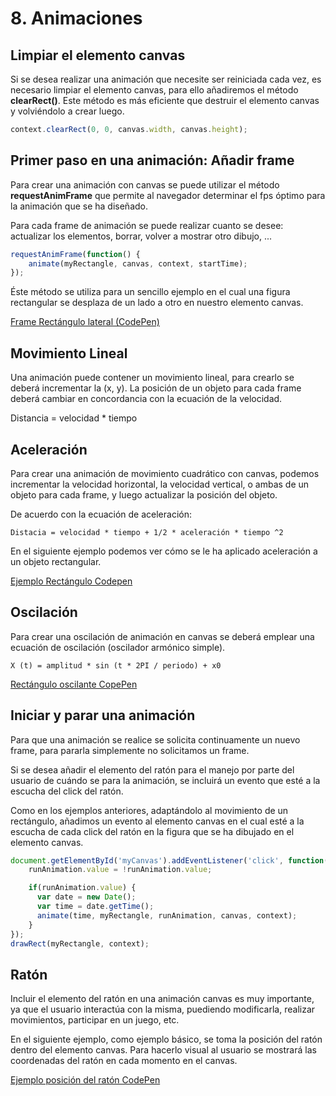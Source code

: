 # 8. Animaciones

## Limpiar el elemento canvas

Si se desea realizar una animación que necesite ser reiniciada cada vez, es necesario limpiar el elemento canvas, para ello añadiremos el método **clearRect()**. Este método es más eficiente que destruir el elemento canvas y volviéndolo a crear luego.

```javascript
context.clearRect(0, 0, canvas.width, canvas.height);
```

## Primer paso en una animación: Añadir frame

Para crear una animación con canvas se puede utilizar el método **requestAnimFrame** que permite al navegador determinar  el fps óptimo para la animación que se ha diseñado.

Para cada frame de animación se puede realizar cuanto se desee: actualizar los elementos, borrar, volver a mostrar otro dibujo, ...

```javascript
requestAnimFrame(function() {
    animate(myRectangle, canvas, context, startTime);
});
```

Éste método se utiliza para un sencillo ejemplo en el cual una figura rectangular se desplaza de un lado a otro en nuestro elemento canvas.

[Frame Rectángulo lateral (CodePen)](http://codepen.io/Nayra710/pen/zoaNjL)

## Movimiento Lineal

Una animación puede contener un movimiento lineal, para crearlo se deberá incrementar la (x, y). La posición de un objeto para cada frame deberá cambiar en concordancia con la ecuación de la velocidad.

Distancia = velocidad * tiempo

## Aceleración

Para crear una animación de movimiento cuadrático con canvas, podemos incrementar la velocidad horizontal, la velocidad vertical, o ambas de un objeto para cada frame, y luego actualizar la posición del objeto.

De acuerdo con la ecuación de aceleración:

    Distacia = velocidad * tiempo + 1/2 * aceleración * tiempo ^2

En el siguiente ejemplo podemos ver cómo se le ha aplicado aceleración a un objeto rectangular.

[Ejemplo Rectángulo Codepen](http://codepen.io/Nayra710/pen/vyrxOL)

## Oscilación

Para crear una oscilación de animación en canvas se deberá emplear una ecuación de oscilación (oscilador armónico simple).

    X (t) = amplitud * sin (t * 2PI / periodo) + x0

[Rectángulo oscilante CopePen](http://codepen.io/Nayra710/pen/KNeWge)

## Iniciar y parar una animación

Para que una animación se realice se solicita continuamente un nuevo frame, para pararla simplemente no solicitamos un frame.

Si se desea añadir el elemento del ratón para el manejo por parte del usuario de cuándo se para la animación, se incluirá un evento que esté a la escucha del click del ratón.

Como en los ejemplos anteriores, adaptándolo al movimiento de un rectángulo, añadimos un evento al elemento canvas en el cual esté a la escucha de cada click del ratón en la figura que se ha dibujado en el elemento canvas.

```javascript
document.getElementById('myCanvas').addEventListener('click', function() {
    runAnimation.value = !runAnimation.value;

    if(runAnimation.value) {
      var date = new Date();
      var time = date.getTime();
      animate(time, myRectangle, runAnimation, canvas, context);
    }
});
drawRect(myRectangle, context);
```

## Ratón

Incluir el elemento del ratón en una animación canvas es muy importante, ya que el usuario interactúa con la misma, puediendo modificarla, realizar
 movimientos, participar en un juego, etc.

En el siguiente ejemplo, como ejemplo básico, se toma la posición del ratón dentro del elemento canvas. Para hacerlo visual al usuario se mostrará las coordenadas del ratón en cada momento en el canvas.

[Ejemplo posición del ratón CodePen](http://codepen.io/Nayra710/pen/ObEpwz)
